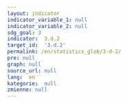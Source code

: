 ```yaml
---
layout: indicator
indicator_variable_1: null
indicator_variable_2: null
sdg_goal: 3
indicator:  3.d.2
target_id:  '3.d.2'
permalink: /en/statistics_glob/3-d-2/
pre: null
graph: null
source_url: null
lang:  en
kategorie:  null
zmienne: null
---
```

